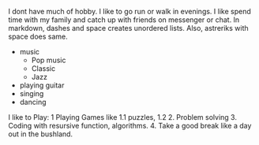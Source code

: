 I dont have much of hobby. I like to go run or walk in evenings. I like spend time with my family and catch up with friends on messenger or chat.
In markdown, dashes and space creates unordered lists. Also, astreriks with space does same.
- music
  * Pop music
  * Classic
  * Jazz
- playing guitar
- singing
- dancing

I like to Play:
1 Playing Games like 
  1.1 puzzles,
  1.2
2. Problem solving
3. Coding with resursive function, algorithms.
4. Take a good break like a day out in the bushland.
